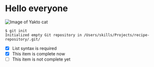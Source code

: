 # <H1> Hello everyone #

![Image of Yakto cat](https://octodex.github.com/images/yaktocat.png)

```
$ git init
Initialized empty Git repository in /Users/skills/Projects/recipe-repository/.git/
```


- [x] List syntax is required
- [x] This item is complete now
- [ ] This item is not complete yet
